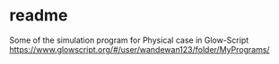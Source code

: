 # readme
Some of the simulation program for Physical case in Glow-Script
https://www.glowscript.org/#/user/wandewan123/folder/MyPrograms/
